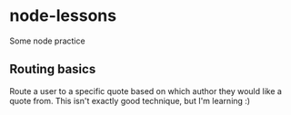 # node-lessons
Some node practice

## Routing basics
Route a user to a specific quote based on which author they would like a quote from. This isn't exactly good technique, but I'm learning :)

